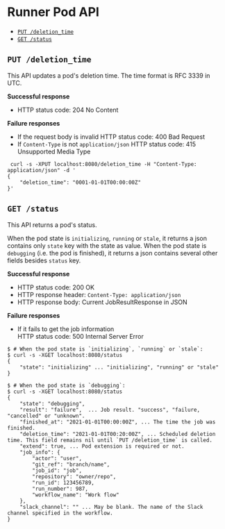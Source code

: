 Runner Pod API
==============

- [`PUT /deletion_time`](#put-deletion_time)
- [`GET /status`](#get-status)

## `PUT /deletion_time`

This API updates a pod's deletion time. The time format is RFC 3339 in UTC.

**Successful response**

- HTTP status code: 204 No Content

**Failure responses**

- If the request body is invalid 
  HTTP status code: 400 Bad Request
- If `Content-Type` is not `application/json`
  HTTP status code: 415 Unsupported Media Type

```console
 curl -s -XPUT localhost:8080/deletion_time -H "Content-Type: application/json" -d '
{
	"deletion_time": "0001-01-01T00:00:00Z"
}'
```

## `GET /status`

This API returns a pod's status.

When the pod state is `initializing`, `running` or `stale`, it returns a json contains only `state` key with the state as value.
When the pod state is `debugging` (i.e. the pod is finished), it returns a json contains several other fields besides `status` key.

**Successful response**

- HTTP status code: 200 OK
- HTTP response header: `Content-Type: application/json`
- HTTP response body: Current JobResultResponse in JSON

**Failure responses**

- If it fails to get the job information  
HTTP status code: 500 Internal Server Error

```console
$ # When the pod state is `initializing`, `running` or `stale`:
$ curl -s -XGET localhost:8080/status
{
	"state": "initializing" ... "initializing", "running" or "stale"
}

$ # When the pod state is `debugging`:
$ curl -s -XGET localhost:8080/status
{
	"state": "debugging",
	"result": "failure",  ... Job result. "success", "failure, "cancelled" or "unknown".
	"finished_at": "2021-01-01T00:00:00Z", ... The time the job was finished.
	"deletion_time": "2021-01-01T00:20:00Z", ... Scheduled deletion time. This field remains nil until `PUT /deletion_time` is called.
	"extend": true, ... Pod extension is required or not.
	"job_info": {
		"actor": "user",
		"git_ref": "branch/name",
		"job_id": "job",
		"repository": "owner/repo",
		"run_id": 123456789,
		"run_number": 987,
		"workflow_name": "Work flow"
	},
	"slack_channel": "" ... May be blank. The name of the Slack channel specified in the workflow.
}
```

